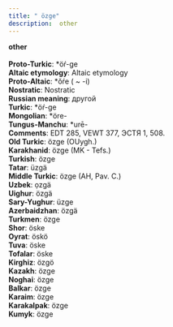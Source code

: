 ```yaml
---
title: " özge"
description:  other
---
```

<p data-pagefind-weight="0.5">
<strong> other</strong><br><br>
<strong>Proto-Turkic</strong>:  *öŕ-ge<br>
<strong>Altaic etymology</strong>:  Altaic etymology<br>
<strong> Proto-Altaic</strong>:  *ŏŕe ( ~ -i)<br>
<strong>Nostratic</strong>:  Nostratic<br>
<strong>Russian meaning</strong>:  другой<br>
<strong>Turkic</strong>:  *öŕ-ge<br>
<strong>Mongolian</strong>:  *öre-<br>
<strong>Tungus-Manchu</strong>:  *urē-<br>
<strong>Comments</strong>:  EDT 285, VEWT 377, ЭСТЯ 1, 508.<br>
<strong>Old Turkic</strong>:  özge (OUygh.)<br>
<strong>Karakhanid</strong>:  özge (MK - Tefs.)<br>
<strong>Turkish</strong>:  özge<br>
<strong>Tatar</strong>:  üzgä<br>
<strong>Middle Turkic</strong>:  özge (AH, Pav. C.)<br>
<strong>Uzbek</strong>:  ọzgä<br>
<strong>Uighur</strong>:  özgä<br>
<strong>Sary-Yughur</strong>:  üzge<br>
<strong>Azerbaidzhan</strong>:  özgä<br>
<strong>Turkmen</strong>:  özge<br>
<strong>Shor</strong>:  öske<br>
<strong>Oyrat</strong>:  öskö<br>
<strong>Tuva</strong>:  öske<br>
<strong>Tofalar</strong>:  öske<br>
<strong>Kirghiz</strong>:  özgö<br>
<strong>Kazakh</strong>:  özge<br>
<strong>Noghai</strong>:  özge<br>
<strong>Balkar</strong>:  özge<br>
<strong>Karaim</strong>:  özge<br>
<strong>Karakalpak</strong>:  özge<br>
<strong>Kumyk</strong>:  özge<br>

</p>
